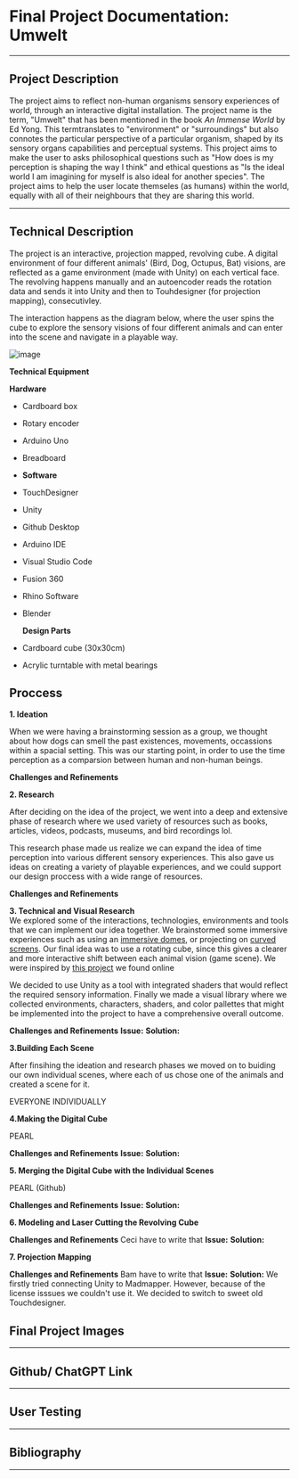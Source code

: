 # Final Project Documentation: Umwelt

---

## Project Description

The project aims to reflect non-human organisms sensory experiences of world, through an interactive digital installation. The project name is the term, "Umwelt" that has been mentioned in the book *An Immense World* by Ed Yong. This termtranslates to "environment" or "surroundings" but also connotes the particular perspective of a particular organism, shaped by its sensory organs capabilities and perceptual systems. This project aims to make the user to asks philosophical questions such as "How does is my perception is shaping the way I think" and ethical questions as "Is the ideal world I am imagining for myself is also ideal for another species". The project aims to help the user locate themseles (as humans) within the world, equally with all of their neighbours that they are sharing this world. 

---
## Technical Description

The project is an interactive, projection mapped, revolving cube. A digital environment of four different animals' (Bird, Dog, Octupus, Bat) visions, are reflected as a game environment (made with Unity) on each vertical face. The revolving happens manually and an autoencoder reads the rotation data and sends it into Unity and then to Touhdesigner (for projection mapping), consecutivley. 

The interaction happens as the diagram below, where the user spins the cube to explore the sensory visions of four different animals  and can enter into the scene and navigate in a  playable way.

![image](https://github.com/user-attachments/assets/6f8c7ca7-5303-4598-86ab-dc3d2b6b9617)

**Technical Equipment**
  
  **Hardware**
  
- Cardboard box
- Rotary encoder
- Arduino Uno
- Breadboard
- 
  **Software**

- TouchDesigner
- Unity
- Github Desktop
- Arduino IDE
- Visual Studio Code
- Fusion 360
- Rhino Software
- Blender 

  **Design Parts**
  
- Cardboard cube (30x30cm)
- Acrylic turntable with metal bearings

## Proccess

**1. Ideation**</br>

When we were having a brainstorming session as a group, we thought about how dogs can smell the past existences, movements, occassions within a spacial setting. This was our starting point, in order to use the time perception as a comparsion between human and non-human beings. 

**Challenges and Refinements**



**2. Research**</br>

After deciding on the idea of the project, we went into a deep and extensive phase of research where we used variety of resources such as books, articles, videos, podcasts, museums, and bird recordings lol. 

This research phase made us realize we can expand the idea of time perception into various different sensory experiences. This also gave us ideas on creating a variety of playable experiences, and we could support our design proccess with a wide range of resources.

**Challenges and Refinements**

**3. Technical and Visual Research**</br>
We explored some of the interactions, technologies, environments and tools that  we can implement our idea together. We brainstormed some immersive experiences such as using an [immersive domes](https://www.limelight.art/portfolio/magical-dome-the-many-faces-of-entropy), or projecting on [curved screens](https://discussions.unity.com/t/360-panorama-curved-screen/884403). Our final idea was to use a rotating cube, since this gives a clearer and more interactive shift between each animal vision (game scene). We were inspired by [this project]() we found online

We decided  to use Unity as a tool with integrated shaders that would reflect the required sensory information.
Finally we made a visual library where we collected environments, characters, shaders, and color pallettes that might be implemented into the project to have a comprehensive overall outcome.

**Challenges and Refinements**
**Issue:**
**Solution:**

**3.Building Each Scene**</br>

After finsihing the ideation and  research phases we moved on to buiding our own individual scenes, where each of us chose one of the animals and created a scene for it.

EVERYONE INDIVIDUALLY

**4.Making the Digital Cube**</br>

PEARL

**Challenges and Refinements**
**Issue:**
**Solution:**

**5. Merging the Digital Cube with the Individual Scenes**</br>

PEARL (Github) 

**Challenges and Refinements**
**Issue:**
**Solution:**

**6. Modeling and Laser Cutting the Revolving Cube**</br>

**Challenges and Refinements**
Ceci have to write that 
**Issue:**
**Solution:**

**7. Projection Mapping**</br>

**Challenges and Refinements**
Bam have to write that 
**Issue:**
**Solution:**
We firstly tried connecting Unity to Madmapper. However, because of the license isssues we couldn't use it. We decided to switch to sweet old Touchdesigner. 

## Final Project Images 

---
## Github/ ChatGPT Link
---
## User Testing
---
## Bibliography
---
